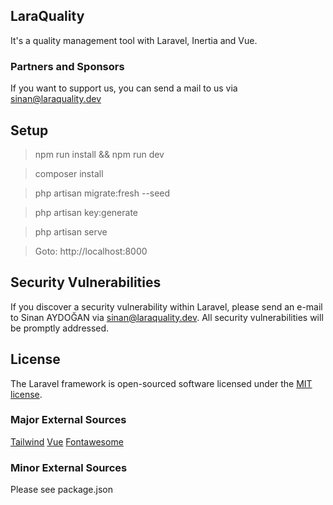 ## LaraQuality

It's a quality management tool with Laravel, Inertia and Vue.

### Partners and Sponsors

If you want to support us, you can send a mail to us via [sinan@laraquality.dev](mailto:sinan@laraquality.dev)

## Setup

> npm run install && npm run dev

> composer install

> php artisan migrate:fresh --seed

> php artisan key:generate

> php artisan serve

> Goto: http://localhost:8000


## Security Vulnerabilities

If you discover a security vulnerability within Laravel, please send an e-mail to Sinan AYDOĞAN via [sinan@laraquality.dev](mailto:sinan@laraquality.dev). All security vulnerabilities will be promptly addressed.

## License

The Laravel framework is open-sourced software licensed under the [MIT license](https://opensource.org/licenses/MIT).

### Major External Sources

[Tailwind](https://tailwindcss.com/) 
[Vue](https://vuejs.org/)
[Fontawesome](https://fontawesome.com/)

### Minor External Sources

Please see package.json
